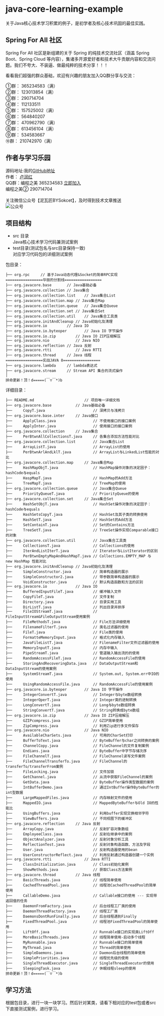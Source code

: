 # java-core-learning-example
关于Java核心技术学习积累的例子，是初学者及核心技术巩固的最佳实践。

## Spring For All 社区
Spring For All 社区是新组建的关于 Spring 的纯技术交流社区（涵盖 Spring Boot、Spring Cloud 等内容），集诸多开源爱好者和技术大牛贡献内容和交流问题。我们不夸大、不装逼、做最纯粹的技术分享！！！

看看我们超强的群众基础，欢迎有兴趣的朋友加入QQ群分享与交流：

①群： 365234583（满）<br>
②群： 123013854（满）<br>
③群： 290714704<br>
④群： 112133511<br>
⑤群： 157525002（满）<br>
⑥群： 564840207<br>
⑦群： 470962790（满）<br>
⑧群： 613456104（满）<br>
⑨群： 534583667<br>
⑩群： 210742970（满）

## 作者与学习乐园
源码地址:我的[GitHub地址](https://github.com/JeffLi1993 "GitHub")<br>
作者： [卢润红](https://www.lurunhong.com/ "卢润红")<br>
QQ群：编程之美 365234583  [立即加入](http://jq.qq.com/?_wv=1027&k=Sx4s4U "编程之美")<br>
编程之美② 290714704  <br><br>
关注微信公众号【泥瓦匠BYSokcet】，及时得到技术文章推送<br>
![公众号](https://github.com/JeffLi1993/springboot-learning-example/blob/master/doc/qrcode.jpg)


## 项目结构
- src 目录<br>
Java核心技术学习代码兼测试案例<br>
- test目录(测试包名与src目录保持一致)<br>
对应学习代码包的详细测试案例<br>

包目录：

	├── org.rpc		// 基于Java动态代理&Socket的简单RPC实现
	=================华丽的分割线=================
	├── org.javacore.base		// Java基础必备
	├── org.javacore.collection	// Java集合
	├── org.javacore.collection.list	// Java集合List
	├── org.javacore.collection.map	// Java集合Map
	├── org.javacore.collection.queue	// Java集合Queue
	├── org.javacore.collection.set	// Java集合Set
	├── org.javacore.collection.util	// Java集合工具类
	├── org.javacore.initAndCleanup	// Java初始化及清理
	├── org.javacore.io			// Java IO
	├── org.javacore.io.byteoper		// Java IO 字节操作
	├── org.javacore.io.zip			// Java IO ZIP压缩解压
	├── org.javacore.nio			// Java NIO
	├── org.javacore.reflection	// Java 反射
	├── org.javacore.rtti			// Java RTTI
	├── org.javacore.thread		// Java 线程
    =================实战JAVA 8=================
    ├── org.javacore.lambda		// lambda表达式
    ├── org.javacore.stream		// Stream API 集合的流式操作
	│
	拼命更新！顶！d=====(￣▽￣*)b

详细目录：

	├── README.md						// 项目唯一详细文档
	├── org.javacore.base			// Java基础必备
	├── 	CopyT.java						// 深拷贝与浅拷贝
	├── org.javacore.base.inter		// Java接口
	├── 	ApplyClass.java					// 不使用接口的接口案例
	├── 	ApplyInter.java					// 使用接口的接口案例
	├── org.javacore.collection		// Java集合
	├── 	PerBtwnAllCollectionsT.java		// 各集合添加方法性能对比
	├── org.javacore.collection.list		// Java集合List
	├── 	ArrayListT.java					// ArrayList的使用
	├── 	PerBtwnArlAndLklT.java			// ArrayList与LinkedList性能的对比
	├── org.javacore.collection.map		// Java集合Map
	├── 	HashMapObjT.java				// HashMap操作对象的决定因子：hashCode与equals
	├── 	HaspMapT.java					// HashMap的Add方法
	├── 	TreeMapT.java					// TreeMap的使用
	├── org.javacore.collection.queue		// Java集合Queue
	├── 	PriorityQueueT.java				// PriorityQueue的使用
	├── org.javacore.collection.set		// Java集合Set
	├── 	HashSetObjT.java				// HashSet操作对象的决定因子：hashCode与equals
	├── 	HashSetsCopyT.java				// HashSet及其子类的转换使用
	├── 	HashSetT.java					// HashSet的Add方法
	├── 	SetContainT.java				// Set的Contains方法
	├── 	TreeSetT.java					// TreeSet操作实现Comparable接口的对象
	├── org.javacore.collection.util		// Java集合工具类
	├── 	CollectionsT.java				// Collections的使用
	├── 	IterAndListIterT.java			// Iterator与ListIterator的区别
	├── 	PerBtwnEmptyMapAndHashMapT.java	// Collections.EMPTY_MAP 与 new HashMap 性能对比
	├── org.javacore.initAndCleanup	// Java初始化及清理
	├── 	SimpleConstructor.java			// 简单构造器的展示
	├── 	SimpleConstructor2.java			// 带参数简单构造器的展示
	├── 	VoidConstructor.java			// 默认构造函数和方法的区别
	├── org.javacore.io				// Java IO
	├── 	BufferedInputFileT.java			// 缓冲输入文件
	├── 	CopyFileT.java					// 文件复制
	├── 	Directory.java					// 目录实用工具
	├── 	DirListT.java					// 列出目录并排序
	├── 	FileIOStreamT.java				// FileInputStream&FileOutputStream使用案例
	├── 	FileMethodsT.java				// File方法详细使用
	├── 	FilenameFilterT.java			// 类名过滤器的使用
	├── 	FileT.java						// File类的使用
	├── 	FormatteMemoryInput.java		// 格式化内存输入
	├── 	JavaFileListT.java				// FilenameFilter文件过滤器的使用
	├── 	MemoryInputT.java				// 内存中输入
	├── 	PipeStreamT.java				// 管道输入输出流的的使用
	├── 	RandomAccessFileT.java			// RandomAccessFile的使用
	├── 	StoringAndRecoveringData.java	// DataOutputStream和DataInputStream的使用案例
	├── 	SystemStreamT.java				// System.out, System.err中IO的使用
	├── 	UsingRandomAccessFile.java		// RandomAccessFile的使用案例
	├── org.javacore.io.byteoper		// Java IO 字节操作
	├── 	IntegerConvertT.java			// Integer与byte数组转换
	├── 	IntegerOperT.java				// Integer类的进制转换
	├── 	LongConvertT.java				// Long与byte数组转换
	├── 	StringConvertT.java				// String转换成byte数组
	├── org.javacore.io.zip				// Java IO ZIP压缩解压
	├── 	GZIPcompress.java				// GZIP简单使用
	├── 	ZipCompress.java				// 利用Zip进行多文件保存
	├── org.javacore.nio				// Java NIO
	├── 	AvailableCharSets.java		 	// 可用的CharSet打印
	├── 	BufferToText.java				// ByteBuffer与char之间转换的案例
	├── 	ChannelCopy.java				// FileChannel的文件复制案例
	├── 	Endians.java					// ByteBuffer中字节存储次序
	├── 	FileChannelT.java				// FileChannel读写文件案例
	├── 	FileChannelTransferTo.java		// FileChannel的transferTo/transferFrom案例
	├── 	FileLocking.java				// 文件加锁
	├── 	GetChannel.java					// 从流中获取FileChannel的案例
	├── 	GetData.java					// ByteBuffer操作类型数据的案例
	├── 	IntBufferDemo.java				// 通过IntBuffer操作ByteBuffer的int型数据
	├── 	LargeMappedFiles.java			// 内存映射文件的使用
	├── 	MappedIO.java					// MappedByteBuffer与Old IO的性能比
	├── 	UsingBuffers.java				// 利用buffer实现交换相邻字符
	├── 	ViewBuffers.java				// 不同视图下的缓冲区
	├── org.javacore.reflection		// Java 反射
	├── 	ArrayCopy.java					// 反射扩容对象数组
	├── 	EmployeeClass.java				// 反射在继承中的案例
	├── 	ObjectAnalyzer.java				// 反射对象分析工具
	├── 	ReflectionTest.java				// 反射对象构造函数、方法及字段
	├── 	User.java						// 反射构造器使用的bean
	├── 	UserConstructorReflect.java		// 利用反射通过构造器创建一个实例
	├── org.javacore.rtti				// Java RTTI
	├── 	ClassInitialization.java		// Class初始化案例
	├── 	ShowMethods.java				// 获取Class方法案例
	├── org.javacore.thread			// Java 线程
	├── 	BasicThreads.java				// 线程简单使用
	├── 	CachedThreadPool.java			// 线程池CachedThreadPool的简单使用
	├── 	CallableDemo.java				// Callable接口的使用 --- 实现带返回值的任务
 	├── 	DaemonFromFactory.java			// 后台线程工厂类的使用
 	├── 	DaemonThreadFactory.java		// 线程工厂类
 	├── 	DaemonsDontRunFinally.java		// 后台线程遇到Finally
	├── 	FixedThreadPool.java			// 线程池FixedThreadPool的简单使用
	├── 	LiftOff.java					// Runnable接口的实现类LiftOff
	├── 	MoreBasicThreads.java			// 线程简单使用-启动多个线程
	├── 	MyRunnable.java					// Runnable接口的简单使用
	├── 	MyThread.java					// Thread的简单使用
	├── 	SimpleDaemons.java				// Daemon后台线程的简单使用
   	├── 	SimplePriorities.java			// 线程优先级的使用
	├── 	SingleThreadExecutor.java		// SingleThreadExecutor的使用
	├── 	SleepingTask.java			    // 休眠线程sleep的使用
	拼命更新！顶！d=====(￣▽￣*)b
 
## 学习方法
根据包目录，进行一块一块学习。然后针对某类，请看下相对应的test包或者src下直接测试案例，进行学习。
